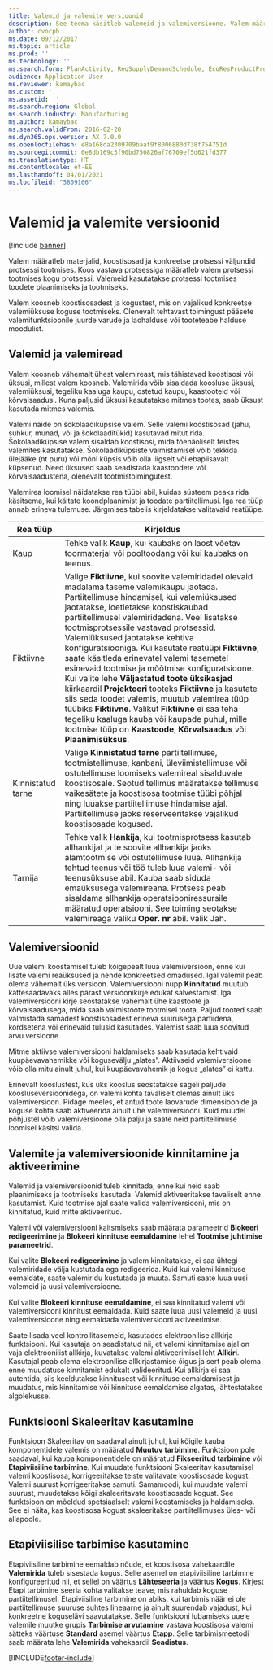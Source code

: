 ```yaml
---
title: Valemid ja valemite versioonid
description: See teema käsitleb valemeid ja valemiversioone. Valem määratleb materjalid, koostisosad ja konkreetse protsessi väljundid protsessi tootmises. Valemeid kasutatakse protsessi tootmises toodete plaanimiseks ja tootmiseks.
author: cvocph
ms.date: 09/12/2017
ms.topic: article
ms.prod: ''
ms.technology: ''
ms.search.form: PlanActivity, ReqSupplyDemandSchedule, EcoResProductProdTypeFormulaNoActiveFormulaFormPart
audience: Application User
ms.reviewer: kamaybac
ms.custom: ''
ms.assetid: ''
ms.search.region: Global
ms.search.industry: Manufacturing
ms.author: kamaybac
ms.search.validFrom: 2016-02-28
ms.dyn365.ops.version: AX 7.0.0
ms.openlocfilehash: e8a168da2309709baaf9f8006880d738f754751d
ms.sourcegitcommit: 0e8db169c3f90bd750826af76709ef5d621fd377
ms.translationtype: HT
ms.contentlocale: et-EE
ms.lasthandoff: 04/01/2021
ms.locfileid: "5809106"
---
```

# <a name="formulas-and-formula-versions"></a>Valemid ja valemite versioonid

[!include [banner](../includes/banner.md)]

Valem määratleb materjalid, koostisosad ja konkreetse protsessi väljundid protsessi tootmises. Koos vastava protsessiga määratleb valem protsessi tootmises kogu protsessi. Valemeid kasutatakse protsessi tootmises toodete plaanimiseks ja tootmiseks.

Valem koosneb koostisosadest ja kogustest, mis on vajalikud konkreetse valemiüksuse koguse tootmiseks. Olenevalt tehtavast toimingust pääsete valemifunktsioonile juurde varude ja laohalduse või tooteteabe halduse moodulist.

## <a name="formulas-and-formula-lines"></a>Valemid ja valemiread
Valem koosneb vähemalt ühest valemireast, mis tähistavad koostisosi või üksusi, millest valem koosneb. Valemirida võib sisaldada koosluse üksusi, valemiüksusi, tegeliku kaaluga kaupu, ostetud kaupu, kaastooteid või kõrvalsaadusi. Kuna paljusid üksusi kasutatakse mitmes tootes, saab üksust kasutada mitmes valemis.

Valemi näide on šokolaadiküpsise valem. Selle valemi koostisosad (jahu, suhkur, munad, või ja šokolaaditükid) kasutavad mitut rida. Šokolaadiküpsise valem sisaldab koostisosi, mida tõenäoliselt teistes valemites kasutatakse. Šokolaadiküpsiste valmistamisel võib tekkida ülejääke (nt puru) või mõni küpsis võib olla liigselt või ebapiisavalt küpsenud. Need üksused saab seadistada kaastoodete või kõrvalsaadustena, olenevalt tootmistoimingutest.

Valemirea loomisel näidatakse rea tüübi abil, kuidas süsteem peaks rida käsitsema, kui käitate koondplaanimist ja toodate partiitellimusi. Iga rea tüüp annab erineva tulemuse. Järgmises tabelis kirjeldatakse valitavaid reatüüpe. 

| Rea tüüp     | Kirjeldus  |
|---------------|--------------|
| Kaup          | Tehke valik **Kaup**, kui kaubaks on laost võetav toormaterjal või pooltoodang või kui kaubaks on teenus. |
| Fiktiivne       | Valige **Fiktiivne**, kui soovite valemiridadel olevaid madalama taseme valemikaupu jaotada. Partiitellimuse hindamisel, kui valemiüksused jaotatakse, loetletakse koostiskaubad partiitellimusel valemiridadena. Veel lisatakse tootmisprotsessile vastavad protsessid. Valemiüksused jaotatakse kehtiva konfiguratsiooniga. Kui kasutate reatüüpi **Fiktiivne**, saate käsitleda erinevatel valemi tasemetel esinevaid tootmise ja mõõtmise konfiguratsioone. Kui valite lehe **Väljastatud toote üksikasjad** kiirkaardil **Projekteeri** tooteks **Fiktiivne** ja kasutate siis seda toodet valemis, muutub valemirea tüüp tüübiks **Fiktiivne**. Valikut **Fiktiivne** ei saa teha tegeliku kaaluga kauba või kaupade puhul, mille tootmise tüüp on **Kaastoode**, **Kõrvalsaadus** või **Plaanimisüksus**. |
| Kinnistatud tarne | Valige **Kinnistatud tarne** partiitellimuse, tootmistellimuse, kanbani, üleviimistellimuse või ostutellimuse loomiseks valemireal sisalduvale koostisosale. Seotud tellimus määratakse tellimuse vaikesätete ja koostisosa tootmise tüübi põhjal ning luuakse partiitellimuse hindamise ajal. Partiitellimuse jaoks reserveeritakse vajalikud koostisosade kogused. |
| Tarnija        | Tehke valik **Hankija**, kui tootmisprotsess kasutab allhankijat ja te soovite allhankija jaoks alamtootmise või ostutellimuse luua. Allhankija tehtud teenus või töö tuleb luua valemi- või teenusüksuse abil. Kauba saab siduda emaüksusega valemireana. Protsess peab sisaldama allhankija operatsiooniressursile määratud operatsiooni. See toiming seotakse valemireaga valiku **Oper. nr** abil. valik Jah. |

## <a name="formula-versions"></a>Valemiversioonid
Uue valemi koostamisel tuleb kõigepealt luua valemiversioon, enne kui lisate valemi reaüksused ja nende konkreetsed omadused. Igal valemil peab olema vähemalt üks versioon. Valemiversiooni nupp **Kinnitatud** muutub kättesaadavaks alles pärast versioonikirje edukat salvestamist. Iga valemiversiooni kirje seostatakse vähemalt ühe kaastoote ja kõrvalsaadusega, mida saab valmistoote tootmisel toota. Paljud tooted saab valmistada samadest koostisosadest erineva suurusega partiidena, kordsetena või erinevaid tulusid kasutades. Valemist saab luua soovitud arvu versioone.

Mitme aktiivse valemiversiooni haldamiseks saab kasutada kehtivaid kuupäevavahemikke või kogusevälju „alates”. Aktiivseid valemiversioone võib olla mitu ainult juhul, kui kuupäevavahemik ja kogus „alates” ei kattu.

Erinevalt kooslustest, kus üks kooslus seostatakse sageli paljude koosluseversioonidega, on valemi kohta tavaliselt olemas ainult üks valemiversioon. Pidage meeles, et antud toote laovarude dimensioonide ja koguse kohta saab aktiveerida ainult ühe valemiversiooni. Kuid muudel põhjustel võib valemiversioone olla palju ja saate neid partiitellimuse loomisel käsitsi valida.

## <a name="approve-and-activate-formulas-and-formula-versions"></a>Valemite ja valemiversioonide kinnitamine ja aktiveerimine
Valemid ja valemiversioonid tuleb kinnitada, enne kui neid saab plaanimiseks ja tootmiseks kasutada. Valemid aktiveeritakse tavaliselt enne kasutamist. Kuid tootmise ajal saate valida valemiversiooni, mis on kinnitatud, kuid mitte aktiveeritud.

Valemi või valemiversiooni kaitsmiseks saab määrata parameetrid **Blokeeri redigeerimine** ja **Blokeeri kinnituse eemaldamine** lehel **Tootmise juhtimise parameetrid**.

Kui valite **Blokeeri redigeerimine** ja valem kinnitatakse, ei saa ühtegi valemiridade välja kustutada ega redigeerida. Kuid kui valemi kinnituse eemaldate, saate valemiridu kustutada ja muuta. Samuti saate luua uusi valemeid ja uusi valemiversioone.

Kui valite **Blokeeri kinnituse eemaldamine**, ei saa kinnitatud valemi või valemiversiooni kinnitust eemaldada. Kuid saate luua uusi valemeid ja uusi valemiversioone ning eemaldada valemiversiooni aktiveerimise.

Saate lisada veel kontrollitasemeid, kasutades elektroonilise allkirja funktsiooni. Kui kasutaja on seadistatud nii, et valemi kinnitamise ajal on vaja elektroonilist allkirja, kuvatakse valemi aktiveerimisel leht **Allkiri**. Kasutajal peab olema elektroonilise allkirjastamise õigus ja sert peab olema enne muudatuse kinnitamist edukalt valideeritud. Kui allkirja ei saa autentida, siis keeldutakse kinnitusest või kinnituse eemaldamisest ja muudatus, mis kinnitamise või kinnituse eemaldamise algatas, lähtestatakse algolekusse.

## <a name="use-the-scalable-feature"></a>Funktsiooni Skaleeritav kasutamine
Funktsioon Skaleeritav on saadaval ainult juhul, kui kõigile kauba komponentidele valemis on määratud **Muutuv tarbimine**. Funktsioon pole saadaval, kui kauba komponentidele on määratud **Fikseeritud tarbimine** või **Etapiviisiline tarbimine**. Kui muudate funktsiooni Skaleeritav kasutamisel valemi koostisosa, korrigeeritakse teiste valitavate koostisosade kogust. Valemi suurust korrigeeritakse samuti. Samamoodi, kui muudate valemi suurust, muudetakse kõigi skaleeritavate koostisosade kogust. See funktsioon on mõeldud spetsiaalselt valemi koostamiseks ja haldamiseks. See ei näita, kas koostisosa kogust skaleeritakse partiitellimuses üles- või allapoole.

## <a name="use-step-consumption"></a>Etapiviisilise tarbimise kasutamine
Etapiviisiline tarbimine eemaldab nõude, et koostisosa vahekaardile **Valemirida** tuleb sisestada kogus. Selle asemel on etapiviisiline tarbimine konfigureeritud nii, et sellel on väärtus **Lähteseeria** ja väärtus **Kogus**. Kirjest Etapi tarbimine seeria kohta valitakse teave, mis rahuldab koguse partiitellimusel. Etapiviisiline tarbimine on abiks, kui tarbimismäär ei ole partiitellimuse suuruse suhtes lineaarne ja ainult suurendab vajadust, kui konkreetne koguselävi saavutatakse. Selle funktsiooni lubamiseks uuele valemile muutke grupis **Tarbimise arvutamine** vastava koostisosa valemi sätteks väärtuse **Standard** asemel väärtus **Etapp**. Selle tarbimismeetodi saab määrata lehe **Valemirida** vahekaardil **Seadistus**.


[!INCLUDE[footer-include](../../includes/footer-banner.md)]